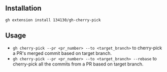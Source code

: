## Installation
```shell
gh extension install 134130/gh-cherry-pick
```

## Usage
- `gh cherry-pick --pr <pr_number> --to <target_branch>` to cherry-pick a PR's merged commit based on target branch.
- `gh cherry-pick --pr <pr_number> --to <target_branch> --rebase` to cherry-pick all the commits from a PR based on target branch. 
